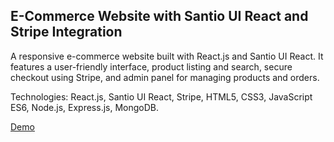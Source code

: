 ## E-Commerce Website with Santio UI React and Stripe Integration

A responsive e-commerce website built with React.js and Santio UI React. It features a user-friendly interface, product listing and search, secure checkout using Stripe, and admin panel for managing products and orders.

Technologies: React.js, Santio UI React, Stripe, HTML5, CSS3, JavaScript ES6, Node.js, Express.js, MongoDB.



[Demo](https://magical-melba-799351.netlify.app/)

